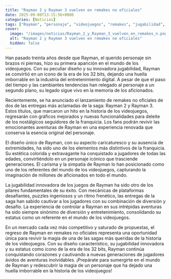 ```yaml
---
title: "Rayman 2 y Rayman 3 vuelven en remakes no oficiales"
date: 2025-09-08T13:15:56+0000
categories: [Noticias]
tags: ["Rayman", "personaje", "videojuegos", "remakes", "jugabilidad", "aventuras", "franquicia."]
cover:
  image: "/images/noticias/Rayman_2_y_Rayman_3_vuelven_en_remakes_n.png"
  alt: "Rayman 2 y Rayman 3 vuelven en remakes no oficiales"
  hidden: false
---
```


Han pasado treinta años desde que Rayman, el querido personaje sin brazos ni piernas, hizo su primera aparición en el mundo de los videojuegos. Con su peculiar diseño y su innovadora jugabilidad, Rayman se convirtió en un icono de la era de los 32 bits, dejando una huella imborrable en la industria del entretenimiento digital. A pesar de que el paso del tiempo y las cambiantes tendencias han relegado al personaje a un segundo plano, su legado sigue vivo en la memoria de los aficionados.

Recientemente, se ha anunciado el lanzamiento de remakes no oficiales de dos de las entregas más aclamadas de la saga: Rayman 2 y Rayman 3. Estos títulos, que marcaron un hito en la historia de los videojuegos, regresarán con gráficos mejorados y nuevas funcionalidades para deleite de los nostálgicos seguidores de la franquicia. Los fans podrán revivir las emocionantes aventuras de Rayman en una experiencia renovada que conserva la esencia original del personaje.

El diseño único de Rayman, con su aspecto caricaturesco y su ausencia de extremidades, ha sido uno de los elementos más distintivos de la franquicia. Su estética colorida y extravagante ha conquistado a jugadores de todas las edades, convirtiéndolo en un personaje icónico que trasciende generaciones. El carisma y la simpatía de Rayman lo han posicionado como uno de los referentes del mundo de los videojuegos, capturando la imaginación de millones de aficionados en todo el mundo.

La jugabilidad innovadora de los juegos de Rayman ha sido otro de los pilares fundamentales de su éxito. Con mecánicas de plataformas desafiantes, puzzles ingeniosos y un ritmo frenético, las entregas de la saga han sabido cautivar a los jugadores con su combinación de diversión y desafío. La experiencia de controlar a Rayman en sus intrépidas aventuras ha sido siempre sinónimo de diversión y entretenimiento, consolidando su estatus como un referente en el mundo de los videojuegos.

En un mercado cada vez más competitivo y saturado de propuestas, el regreso de Rayman en remakes no oficiales representa una oportunidad única para revivir la magia de una de las sagas más queridas de la historia de los videojuegos. Con su diseño característico, su jugabilidad innovadora y su estatus como icono de la era de los 32 bits, Rayman continúa conquistando corazones y cautivando a nuevas generaciones de jugadores ávidos de aventuras inolvidables. ¡Prepárate para sumergirte en el mundo de Rayman y redescubrir la magia de un personaje que ha dejado una huella imborrable en la historia de los videojuegos!

